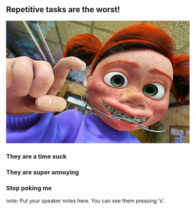 ##  Repetitive tasks are the worst!

<img src="images/annoying.gif">

### They are a time suck
### They are super annoying
### Stop poking me

note:
    Put your speaker notes here.
    You can see them pressing 's'.
